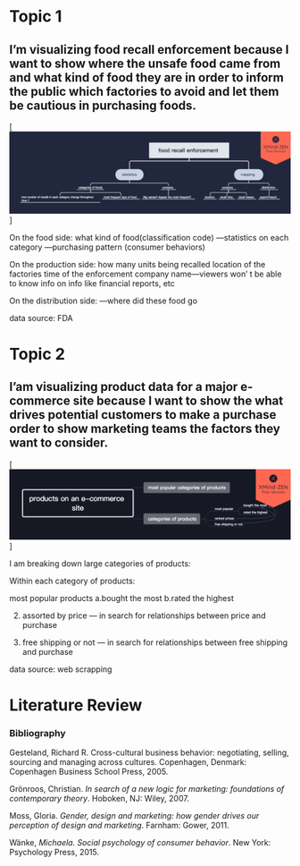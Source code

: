 # Topic 1
## I’m visualizing food recall enforcement because I want to show where the unsafe food came from and what kind of food they are in order to inform the public which factories to avoid and let them be cautious in purchasing foods.

[![enforcement.png](enforcement.png)]

On the food side:
what kind of food(classification code)
—statistics on each category
—purchasing pattern (consumer behaviors)

On the production side:
how many units being recalled
location of the factories
time of the enforcement 
company name—viewers won’ t be able to know info on info like financial reports, etc

On the distribution side:
—where did these food go


data source: FDA 


# Topic 2
## I’am visualizing product data for a major e-commerce site because I want to show the what drives potential customers to make a purchase order to show marketing teams the factors they want to consider.

[![e-commerce.png](e-commerce.png)]

I am breaking down large categories of products:

Within each category of products:

most popular products 
       a.bought the most
       b.rated the highest

2.  assorted by price 
      — in search for relationships between price and purchase 
 
3. free shipping or not
     — in search for relationships between free shipping and purchase


data source: web scrapping 




# Literature Review

### Bibliography
Gesteland, Richard R. Cross-cultural business behavior: negotiating, selling, sourcing and 
managing across cultures. Copenhagen, Denmark: Copenhagen Business School Press, 2005.

Grönroos, Christian. *In search of a new logic for marketing: foundations of contemporary theory*. Hoboken, NJ: Wiley, 2007. 

Moss, Gloria. *Gender, design and marketing: how gender drives our perception of design and marketing*. Farnham: Gower, 2011. 

Wänke, *Michaela. Social psychology of consumer behavior*. New York: Psychology Press, 2015. 
 

